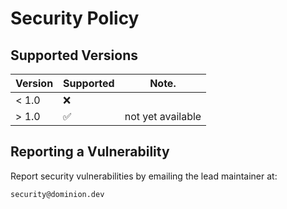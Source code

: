 # Security Policy

## Supported Versions

| Version | Supported          | Note.             |
| ------- | ------------------ | ----------------- |
| < 1.0   | :x:                |                   |
| > 1.0   | :white_check_mark: | not yet available |

## Reporting a Vulnerability

Report security vulnerabilities by emailing the lead maintainer at:

```security@dominion.dev```
